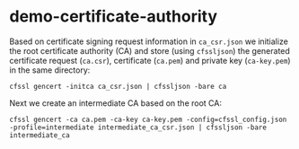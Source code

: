 # demo-certificate-authority

Based on certificate signing request information in `ca_csr.json` we initialize the root certificate authority (CA)
and store (using `cfssljson`) the generated certificate request (`ca.csr`), certificate (`ca.pem`) and private key (`ca-key.pem`) in the same directory:

```
cfssl gencert -initca ca_csr.json | cfssljson -bare ca
```

Next we create an intermediate CA based on the root CA:

```
cfssl gencert -ca ca.pem -ca-key ca-key.pem -config=cfssl_config.json -profile=intermediate intermediate_ca_csr.json | cfssljson -bare intermediate_ca
```
